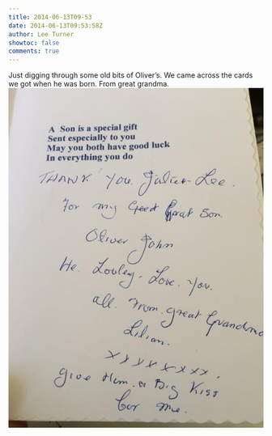 ```yaml
---
title: 2014-06-13T09-53
date: 2014-06-13T09:53:58Z
author: Lee Turner
showtoc: false
comments: true
---
```


Just digging through some old bits of Oliver’s. We came across the cards we got when he was born. From great grandma. ![](/img/x//477388400983801857-BqAGOJqIUAExQ7Z.jpg)

